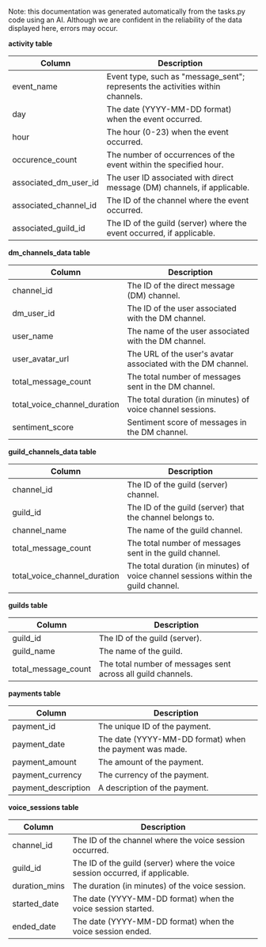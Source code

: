 Note: this documentation was generated automatically from the tasks.py code using an AI. Although we are confident in the reliability of the data displayed here, errors may occur.


**activity table**

| Column                | Description                                                                                                 |
|-----------------------|-------------------------------------------------------------------------------------------------------------|
| event_name            | Event type, such as "message_sent"; represents the activities within channels.                              |
| day                   | The date (YYYY-MM-DD format) when the event occurred.                                                       |
| hour                  | The hour (0-23) when the event occurred.                                                                    |
| occurence_count       | The number of occurrences of the event within the specified hour.                                           |
| associated_dm_user_id | The user ID associated with direct message (DM) channels, if applicable.                                    |
| associated_channel_id | The ID of the channel where the event occurred.                                                             |
| associated_guild_id   | The ID of the guild (server) where the event occurred, if applicable.                                       |

**dm_channels_data table**

| Column                      | Description                                                             |
|-----------------------------|-------------------------------------------------------------------------|
| channel_id                  | The ID of the direct message (DM) channel.                             |
| dm_user_id                  | The ID of the user associated with the DM channel.                      |
| user_name                   | The name of the user associated with the DM channel.                    |
| user_avatar_url             | The URL of the user's avatar associated with the DM channel.            |
| total_message_count         | The total number of messages sent in the DM channel.                    |
| total_voice_channel_duration| The total duration (in minutes) of voice channel sessions.              |
| sentiment_score             | Sentiment score of messages in the DM channel.                          |

**guild_channels_data table**

| Column                      | Description                                                                                           |
|-----------------------------|-------------------------------------------------------------------------------------------------------|
| channel_id                  | The ID of the guild (server) channel.                                                                |
| guild_id                    | The ID of the guild (server) that the channel belongs to.                                            |
| channel_name                | The name of the guild channel.                                                                       |
| total_message_count         | The total number of messages sent in the guild channel.                                               |
| total_voice_channel_duration| The total duration (in minutes) of voice channel sessions within the guild channel.                   |

**guilds table**

| Column              | Description                                                   |
|---------------------|---------------------------------------------------------------|
| guild_id            | The ID of the guild (server).                                 |
| guild_name          | The name of the guild.                                        |
| total_message_count | The total number of messages sent across all guild channels.  |

**payments table**

| Column              | Description                                                   |
|---------------------|---------------------------------------------------------------|
| payment_id          | The unique ID of the payment.                                 |
| payment_date        | The date (YYYY-MM-DD format) when the payment was made.       |
| payment_amount      | The amount of the payment.                                    |
| payment_currency    | The currency of the payment.                                  |
| payment_description | A description of the payment.                                 |

**voice_sessions table**

| Column        | Description                                                   |
|---------------|---------------------------------------------------------------|
| channel_id    | The ID of the channel where the voice session occurred.       |
| guild_id      | The ID of the guild (server) where the voice session occurred, if applicable. |
| duration_mins | The duration (in minutes) of the voice session.               |
| started_date  | The date (YYYY-MM-DD format) when the voice session started.  |
| ended_date    | The date (YYYY-MM-DD format) when the voice session ended.    |